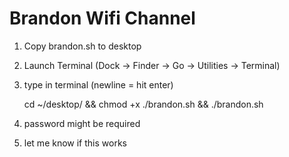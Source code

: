 # Brandon Wifi Channel


1) Copy brandon.sh to desktop 

2) Launch Terminal  (Dock → Finder → Go → Utilities → Terminal)

3) type in terminal (newline = hit enter)
    
    cd ~/desktop/ && chmod +x ./brandon.sh && ./brandon.sh
    
4) password might be required

5) let me know if this works

